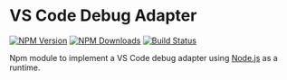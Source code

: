 # VS Code Debug Adapter

[![NPM Version](https://img.shields.io/npm/v/vscode-debugadapter.svg)](https://npmjs.org/package/vscode-debugadapter)
[![NPM Downloads](https://img.shields.io/npm/dm/vscode-debugadapter.svg)](https://npmjs.org/package/vscode-debugadapter)
[![Build Status](https://travis-ci.org/Microsoft/vscode-debugadapter-node.svg?branch=master)](https://travis-ci.org/Microsoft/vscode-debugadapter-node)

Npm module to implement a VS Code debug adapter using [Node.js](https://nodejs.org/) as a runtime.

